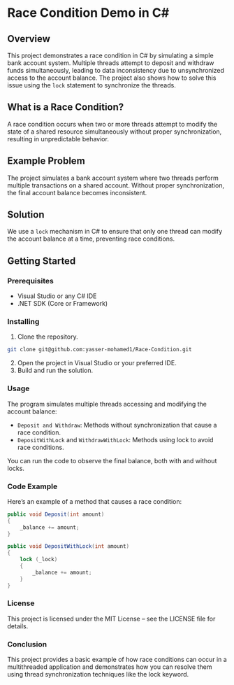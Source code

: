 # Race Condition Demo in C#

## Overview

This project demonstrates a race condition in C# by simulating a simple bank account system. Multiple threads attempt to deposit and withdraw funds simultaneously, leading to data inconsistency due to unsynchronized access to the account balance. The project also shows how to solve this issue using the `lock` statement to synchronize the threads.

## What is a Race Condition?

A race condition occurs when two or more threads attempt to modify the state of a shared resource simultaneously without proper synchronization, resulting in unpredictable behavior.

## Example Problem

The project simulates a bank account system where two threads perform multiple transactions on a shared account. Without proper synchronization, the final account balance becomes inconsistent.

## Solution

We use a `lock` mechanism in C# to ensure that only one thread can modify the account balance at a time, preventing race conditions.

## Getting Started

### Prerequisites

- Visual Studio or any C# IDE
- .NET SDK (Core or Framework)

### Installing

1. Clone the repository.

```bash
git clone git@github.com:yasser-mohamed1/Race-Condition.git
```

2. Open the project in Visual Studio or your preferred IDE.
3. Build and run the solution.

### Usage

The program simulates multiple threads accessing and modifying the account balance:

- `Deposit and Withdraw`: Methods without synchronization that cause a race condition.
- `DepositWithLock` and `WithdrawWithLock`: Methods using lock to avoid race conditions.

You can run the code to observe the final balance, both with and without locks.

### Code Example

Here’s an example of a method that causes a race condition:

```csharp
public void Deposit(int amount)
{
    _balance += amount;
}
```

```csharp
public void DepositWithLock(int amount)
{
    lock (_lock)
    {
        _balance += amount;
    }
}
```

### License

This project is licensed under the MIT License – see the LICENSE file for details.

### Conclusion

This project provides a basic example of how race conditions can occur in a multithreaded application and demonstrates how you can resolve them using thread synchronization techniques like the lock keyword.
